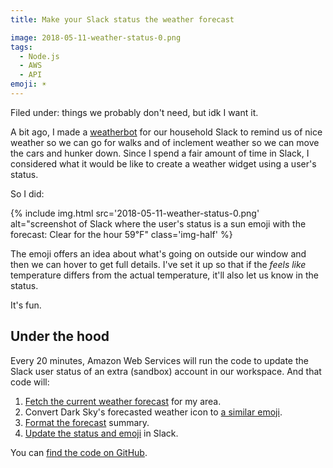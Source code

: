 ```yaml
---
title: Make your Slack status the weather forecast

image: 2018-05-11-weather-status-0.png
tags:
  - Node.js
  - AWS
  - API
emoji: ☀️
---
```


Filed under: things we probably don't need, but idk I want it.

A bit ago, I made a [weatherbot](https://katydecorah.com/code/weatherbot/) for our household Slack to remind us of nice weather so we can go for walks and of inclement weather so we can move the cars and hunker down. Since I spend a fair amount of time in Slack, I considered what it would be like to create a weather widget using a user's status.

So I did:

{% include img.html src='2018-05-11-weather-status-0.png' alt="screenshot of Slack where the user's status is a sun emoji with the forecast: Clear for the hour 59℉" class='img-half' %}

The emoji offers an idea about what's going on outside our window and then we can hover to get full details. I've set it up so that if the _feels like_ temperature differs from the actual temperature, it'll also let us know in the status.

It's fun.

## Under the hood

Every 20 minutes, Amazon Web Services will run the code to update the Slack user status of an extra (sandbox) account in our workspace. And that code will:

1. [Fetch the current weather forecast](https://github.com/katydecorah/weather-status/blob/568c5eb37642cd48d410e202fb68de063a588332/index.js#L13-L29) for my area.
2. Convert Dark Sky's forecasted weather icon to [a similar emoji](https://github.com/katydecorah/weather-status/blob/568c5eb37642cd48d410e202fb68de063a588332/index.js#L31-L45).
3. [Format the forecast](https://github.com/katydecorah/weather-status/blob/568c5eb37642cd48d410e202fb68de063a588332/index.js#L47-L63) summary.
4. [Update the status and emoji](https://github.com/katydecorah/weather-status/blob/568c5eb37642cd48d410e202fb68de063a588332/index.js#L74-L90) in Slack.

You can [find the code on GitHub](https://github.com/katydecorah/weather-status).
